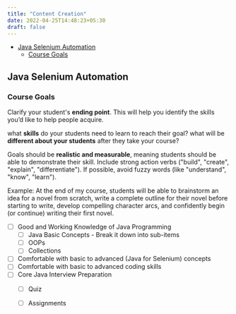 ```yaml
---
title: "Content Creation"
date: 2022-04-25T14:48:23+05:30
draft: false
---
```

- [Java Selenium Automation](#java-selenium-automation)
  - [Course Goals](#course-goals)

## Java Selenium Automation

### Course Goals

Clarify your student's **ending point**. This will help you identify the skills you’d like to help people acquire.

what **skills** do your students need to learn to reach their goal? what will be **different about your students** after they take your course?

Goals should be **realistic and measurable**, meaning students should be able to demonstrate their skill. Include strong action verbs ("build", "create", "explain", "differentiate"). If possible, avoid fuzzy words (like "understand", "know", "learn").

Example: At the end of my course, students will be able to brainstorm an idea for a novel from scratch, write a complete outline for their novel before starting to write, develop compelling character arcs, and confidently begin (or continue) writing their first novel.

- [ ] Good and Working Knowledge of Java Programming
  - [ ] Java Basic Concepts - Break it down into sub-items
  - [ ] OOPs
  - [ ] Collections
- [ ] Comfortable with basic to advanced (Java for Selenium) concepts
- [ ] Comfortable with basic to advanced coding skills
- [ ] Core Java Interview Preparation
  - [ ] Quiz
  - [ ] Assignments


